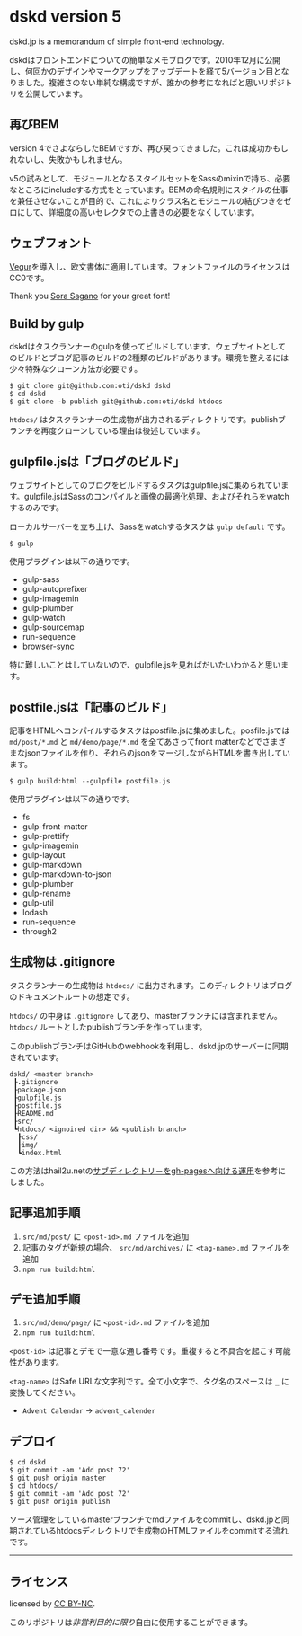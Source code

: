 # dskd version 5

dskd.jp is a memorandum of simple front-end technology.

dskdはフロントエンドについての簡単なメモブログです。2010年12月に公開し、何回かのデザインやマークアップをアップデートを経て5バージョン目となりました。複雑さのない単純な構成ですが、誰かの参考になればと思いリポジトリを公開しています。

## 再びBEM

version 4でさよならしたBEMですが、再び戻ってきました。これは成功かもしれないし、失敗かもしれません。

v5の試みとして、モジュールとなるスタイルセットをSassのmixinで持ち、必要なところにincludeする方式をとっています。BEMの命名規則にスタイルの仕事を兼任させないことが目的で、これによりクラス名とモジュールの結びつきをゼロにして、詳細度の高いセレクタでの上書きの必要をなくしています。

## ウェブフォント

[Vegur](http://dotcolon.net/font/vegur/)を導入し、欧文書体に適用しています。フォントファイルのライセンスはCC0です。

Thank you [Sora Sagano](https://twitter.com/sorasagano) for your great font!

## Build by gulp

dskdはタスクランナーのgulpを使ってビルドしています。ウェブサイトとしてのビルドとブログ記事のビルドの2種類のビルドがあります。環境を整えるには少々特殊なクローン方法が必要です。

```
$ git clone git@github.com:oti/dskd dskd
$ cd dskd
$ git clone -b publish git@github.com:oti/dskd htdocs
```

`htdocs/` はタスクランナーの生成物が出力されるディレクトリです。publishブランチを再度クローンしている理由は後述しています。

## gulpfile.jsは「ブログのビルド」

ウェブサイトとしてのブログをビルドするタスクはgulpfile.jsに集められています。gulpfile.jsはSassのコンパイルと画像の最適化処理、およびそれらをwatchするのみです。

ローカルサーバーを立ち上げ、Sassをwatchするタスクは `gulp default` です。

```
$ gulp
```

使用プラグインは以下の通りです。

- gulp-sass
- gulp-autoprefixer
- gulp-imagemin
- gulp-plumber
- gulp-watch
- gulp-sourcemap
- run-sequence
- browser-sync

特に難しいことはしていないので、gulpfile.jsを見ればだいたいわかると思います。

## postfile.jsは「記事のビルド」

記事をHTMLへコンパイルするタスクはpostfile.jsに集めました。posfile.jsでは `md/post/*.md` と `md/demo/page/*.md` を全てあさってfront matterなどでさまざまなjsonファイルを作り、それらのjsonをマージしながらHTMLを書き出しています。

```
$ gulp build:html --gulpfile postfile.js
```

使用プラグインは以下の通りです。

- fs
- gulp-front-matter
- gulp-prettify
- gulp-imagemin
- gulp-layout
- gulp-markdown
- gulp-markdown-to-json
- gulp-plumber
- gulp-rename
- gulp-util
- lodash
- run-sequence
- through2

## 生成物は .gitignore

タスクランナーの生成物は `htdocs/` に出力されます。このディレクトリはブログのドキュメントルートの想定です。

`htdocs/` の中身は `.gitignore` してあり、masterブランチには含まれません。`htdocs/` ルートとしたpublishブランチを作っています。

このpublishブランチはGitHubのwebhookを利用し、dskd.jpのサーバーに同期されています。

```
dskd/ <master branch>
 ┠.gitignore
 ┠package.json
 ┠gulpfile.js
 ┠postfile.js
 ┠README.md
 ┠src/
 ┗htdocs/ <ignoired dir> && <publish branch>
  ┠css/
  ┠img/
  ┗index.html
```

この方法はhail2u.netの[サブディレクトリ－をgh-pagesへ向ける運用](http://hail2u.net/blog/software/pointing-sub-directory-to-gh-pages.html)を参考にしました。

## 記事追加手順

1. `src/md/post/` に `<post-id>.md` ファイルを追加
2. 記事のタグが新規の場合、 `src/md/archives/` に `<tag-name>.md` ファイルを追加
3. `npm run build:html`

## デモ追加手順

1. `src/md/demo/page/` に `<post-id>.md` ファイルを追加
2. `npm run build:html`

`<post-id>` は記事とデモで一意な通し番号です。重複すると不具合を起こす可能性があります。

`<tag-name>` はSafe URLな文字列です。全て小文字で、タグ名のスペースは `_` に変換してください。

- `Advent Calendar` -> `advent_calender`

## デプロイ

```
$ cd dskd
$ git commit -am 'Add post 72'
$ git push origin master
$ cd htdocs/
$ git commit -am 'Add post 72'
$ git push origin publish
```

ソース管理をしているmasterブランチでmdファイルをcommitし、dskd.jpと同期されているhtdocsディレクトリで生成物のHTMLファイルをcommitする流れです。

---

## ライセンス

licensed by [CC BY-NC](http://creativecommons.org/licenses/by-nc/4.0/).

このリポジトリは*非営利目的に限り*自由に使用することができます。
